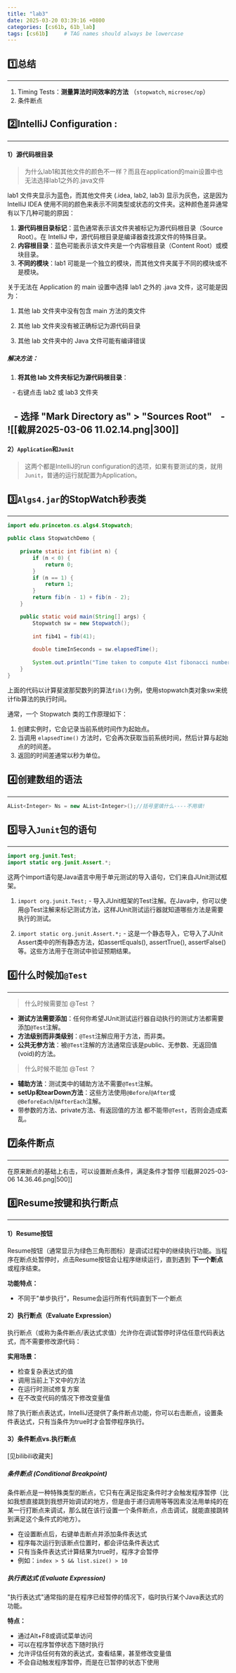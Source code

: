 ```yaml
---
title: "lab3"
date: 2025-03-20 03:39:16 +0800
categories: [cs61b, 61b_lab]
tags: [cs61b]     # TAG names should always be lowercase
---
```

## 1️⃣总结
---
1. Timing Tests：**测量算法时间效率的方法** （`stopwatch`, `microsec/op`）
2. 条件断点

## 2️⃣IntelliJ Configuration : 
---
#### 1）源代码根目录

> 为什么lab1和其他文件的颜色不一样？而且在application的main设置中也无法选择lab1之外的.java文件

 lab1 文件夹显示为蓝色，而其他文件夹 (.idea, lab2, lab3) 显示为灰色，这是因为 IntelliJ IDEA 使用不同的颜色来表示不同类型或状态的文件夹。这种颜色差异通常有以下几种可能的原因：

1. ****源代码根目录标记****：蓝色通常表示该文件夹被标记为源代码根目录（Source Root）。在 IntelliJ 中，源代码根目录是编译器查找源文件的特殊目录。
2. ****内容根目录****：蓝色可能表示该文件夹是一个内容根目录（Content Root）或模块目录。  
3. ****不同的模块****：lab1 可能是一个独立的模块，而其他文件夹属于不同的模块或不是模块。
  
关于无法在 Application 的 main 设置中选择 lab1 之外的 .java 文件，这可能是因为：

1. 其他 lab 文件夹中没有包含 main 方法的类文件

2. 其他 lab 文件夹没有被正确标记为源代码目录

3. 其他 lab 文件夹中的 Java 文件可能有编译错误

##### 解决方法：

1. ****将其他 lab 文件夹标记为源代码根目录****：

   - 右键点击 lab2 或 lab3 文件夹

   - 选择 "Mark Directory as" > "Sources Root"
   - ![[截屏2025-03-06 11.02.14.png|300]]
  ---
  
#### 2）`Application`和`Junit`

> 这两个都是IntelliJ的run configuration的选项，如果有要测试的类，就用`Junit`，普通的运行就配置为Application。


## 3️⃣`Algs4.jar`的StopWatch秒表类
---
```java
import edu.princeton.cs.algs4.Stopwatch;

public class StopwatchDemo {
    
    private static int fib(int n) {
        if (n < 0) {
            return 0;
        }
        if (n == 1) {
            return 1;
        }
        return fib(n - 1) + fib(n - 2);
    }

    public static void main(String[] args) {
        Stopwatch sw = new Stopwatch();
        
        int fib41 = fib(41);
        
        double timeInSeconds = sw.elapsedTime();
        
        System.out.println("Time taken to compute 41st fibonacci number: " + timeInSeconds + " seconds.");
    }
}

```

上面的代码以计算斐波那契数列的算法`fib()`为例，使用stopwatch类对象sw来统计fib算法的执行时间。

通常，一个 Stopwatch 类的工作原理如下：

1. 创建实例时，它会记录当前系统时间作为起始点。
2. 当调用 `elapsedTime()` 方法时，它会再次获取当前系统时间，然后计算与起始点的时间差。
3. 返回的时间差通常以秒为单位。

## 4️⃣创建数组的语法
---
```cpp
AList<Integer> Ns = new AList<Integer>();//括号里填什么----不用填!
```

## 5️⃣导入`Junit`包的语句
---
```java
import org.junit.Test;
import static org.junit.Assert.*;
```
这两个import语句是Java语言中用于单元测试的导入语句，它们来自JUnit测试框架。

1. `import org.junit.Test;` - 导入JUnit框架的Test注解。在Java中，你可以使用@Test注解来标记测试方法，这样JUnit测试运行器就知道哪些方法是需要执行的测试。
    
2. `import static org.junit.Assert.*;` - 这是一个静态导入，它导入了JUnit Assert类中的所有静态方法，如assertEquals(), assertTrue(), assertFalse()等。这些方法用于在测试中验证预期结果。

## 6️⃣什么时候加`@Test`
---
>什么时候需要加 @Test ？

- **测试方法需要添加**：任何你希望JUnit测试运行器自动执行的测试方法都需要添加`@Test`注解。
- **方法级别而非类级别**：`@Test`注解应用于方法，而非类。
- **公共无参方法**：被`@Test`注解的方法通常应该是public、无参数、无返回值(void)的方法。

>什么时候不能加 @Test ？

- **辅助方法**：测试类中的辅助方法不需要`@Test`注解。
- **setUp和tearDown方法**：这些方法使用`@Before`/`@After`或`@BeforeEach`/`@AfterEach`注解。
- 带参数的方法、private方法、有返回值的方法 都不能带`@Test`，否则会造成紊乱。

## 7️⃣条件断点
---
在原来断点的基础上右击，可以设置断点条件，满足条件才暂停
![[截屏2025-03-06 14.36.46.png|500]]

## 8️⃣Resume按键和执行断点
---
#### 1）Resume按钮

Resume按钮（通常显示为绿色三角形图标）是调试过程中的继续执行功能。当程序在断点处暂停时，点击Resume按钮会让程序继续运行，直到遇到 **下一个断点** 或程序结束。

**功能特点：**
- 不同于"单步执行"，Resume会运行所有代码直到下一个断点

#### 2）执行断点（Evaluate Expression）

执行断点（或称为条件断点/表达式求值）允许你在调试暂停时评估任意代码表达式，而不需要修改源代码：

**实用场景：**

- 检查复杂表达式的值
- 调用当前上下文中的方法
- 在运行时测试修复方案
- 在不改变代码的情况下修改变量值

除了执行断点表达式，IntelliJ还提供了条件断点功能，你可以右击断点，设置条件表达式，只有当条件为true时才会暂停程序执行。

#### 3）条件断点vs.执行断点
[见bilibili收藏夹]
##### 条件断点 (Conditional Breakpoint)

条件断点是一种特殊类型的断点，它只有在满足指定条件时才会触发程序暂停（比如我想直接跳到我想开始调试的地方，但是由于递归调用等等因素没法用单纯的在某一行打断点来调试，那么就在该行设置一个条件断点，点击调试，就能直接跳转到满足这个条件式的地方）。

- 在设置断点后，右键单击断点并添加条件表达式
- 程序每次运行到该断点位置时，都会评估条件表达式
- 只有当条件表达式计算结果为true时，程序才会暂停
- 例如：`index > 5 && list.size() > 10`

##### 执行表达式 (Evaluate Expression)

"执行表达式"通常指的是在程序已经暂停的情况下，临时执行某个Java表达式的功能。

**特点：**

- 通过Alt+F8或调试菜单访问
- 可以在程序暂停状态下随时执行
- 允许评估任何有效的表达式，查看结果，甚至修改变量值
- 不会自动触发程序暂停，而是在已暂停的状态下使用
